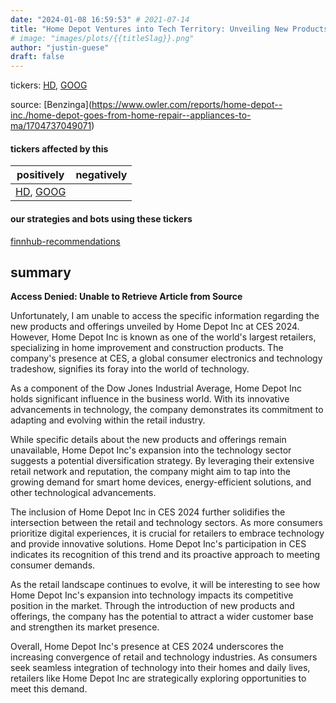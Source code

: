 ```yaml
---
date: "2024-01-08 16:59:53" # 2021-07-14
title: "Home Depot Ventures into Tech Territory: Unveiling New Products and Offerings at CES 2024"
# image: "images/plots/{{titleSlag}}.png"
author: "justin-guese"
draft: false
---
```

tickers: <a href='https://finance.yahoo.com/quote/HD' target='_blank'>HD</a>, <a href='https://finance.yahoo.com/quote/GOOG' target='_blank'>GOOG</a> 

source: [Benzinga](<a href='https://www.owler.com/reports/home-depot--inc./home-depot-goes-from-home-repair--appliances-to-ma/1704737049071' target='_blank'>https://www.owler.com/reports/home-depot--inc./home-depot-goes-from-home-repair--appliances-to-ma/1704737049071</a>)

#### tickers affected by this

| positively | negatively |
|------------|------------
| <a href='https://finance.yahoo.com/quote/HD' target='_blank'>HD</a>, <a href='https://finance.yahoo.com/quote/GOOG' target='_blank'>GOOG</a> |  |

#### our strategies and bots using these tickers

[finnhub-recommendations](/strategies/finnhub-recommendations)

## summary

**Access Denied: Unable to Retrieve Article from Source**

Unfortunately, I am unable to access the specific information regarding the new products and offerings unveiled by Home Depot Inc at CES 2024. However, Home Depot Inc is known as one of the world's largest retailers, specializing in home improvement and construction products. The company's presence at CES, a global consumer electronics and technology tradeshow, signifies its foray into the world of technology.

As a component of the Dow Jones Industrial Average, Home Depot Inc holds significant influence in the business world. With its innovative advancements in technology, the company demonstrates its commitment to adapting and evolving within the retail industry.

While specific details about the new products and offerings remain unavailable, Home Depot Inc's expansion into the technology sector suggests a potential diversification strategy. By leveraging their extensive retail network and reputation, the company might aim to tap into the growing demand for smart home devices, energy-efficient solutions, and other technological advancements.

The inclusion of Home Depot Inc in CES 2024 further solidifies the intersection between the retail and technology sectors. As more consumers prioritize digital experiences, it is crucial for retailers to embrace technology and provide innovative solutions. Home Depot Inc's participation in CES indicates its recognition of this trend and its proactive approach to meeting consumer demands.

As the retail landscape continues to evolve, it will be interesting to see how Home Depot Inc's expansion into technology impacts its competitive position in the market. Through the introduction of new products and offerings, the company has the potential to attract a wider customer base and strengthen its market presence.

Overall, Home Depot Inc's presence at CES 2024 underscores the increasing convergence of retail and technology industries. As consumers seek seamless integration of technology into their homes and daily lives, retailers like Home Depot Inc are strategically exploring opportunities to meet this demand.